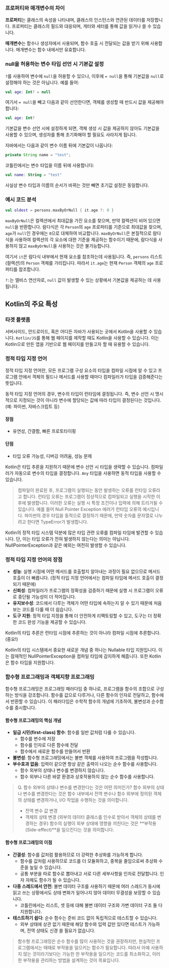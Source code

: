 ### 프로퍼티와 매개변수의 차이

**프로퍼티**는 클래스의 속성을 나타내며, 클래스의 인스턴스와 연관된 데이터를 저장합니다. 프로퍼티는 클래스의 필드와 대응되며, 게터와 세터를 통해 값을 읽거나 쓸 수 있습니다.

**매개변수**는 함수나 생성자에서 사용되며, 함수 호출 시 전달되는 값을 받기 위해 사용합니다. 매개변수는 함수 내에서만 유효합니다.

### null을 허용하는 변수 타입 선언 시 기본값 설정

`?`를 사용하여 변수에 `null`을 허용할 수 있으나, 이후에 `= null`을 통해 기본값을 `null`로 설정해야 하는 것은 아닙니다. 예를 들어:

```kotlin
val age: Int? = null
```

여기서 `= null`을 빼고 다음과 같이 선언한다면, 객체를 생성할 때 반드시 값을 제공해야 합니다:

```kotlin
val age: Int?
```

기본값을 변수 선언 시에 설정하게 되면, 객체 생성 시 값을 제공하지 않아도 기본값을 사용할 수 있으며, 생성자를 통해 초기화해야 할 필요도 사라지게 됩니다.

자바에서는 다음과 같이 변수 이름 뒤에 기본값이 나옵니다:

```java
private String name = "test";
```

코틀린에서는 변수 타입을 이름 뒤에 사용합니다:

```kotlin
val name: String = "test"
```

사실상 변수 타입과 이름의 순서가 바뀌는 것만 빼면 초기값 설정은 동일합니다.

### 예시 코드 분석

```kotlin
val oldest = persons.maxByOrNull { it.age ?: 0 }
```

`maxByOrNull`은 컬렉션에서 최대값을 가진 요소를 찾으며, 만약 컬렉션이 비어 있으면 `null`을 반환합니다. 람다식은 각 `Person`의 `age` 프로퍼티를 기준으로 최대값을 찾으며, `age`가 `null`인 경우에는 `0`으로 대체하여 비교합니다. `maxByOrNull`은 본질적으로 람다식을 사용하여 컬렉션의 각 요소에 대한 기준을 제공하는 함수이기 때문에, 람다식을 사용하지 않고 `maxByOrNull`을 사용하는 것은 불가능합니다.

여기서 `it`은 람다식 내부에서 현재 요소를 참조하는데 사용됩니다. 즉, `persons` 리스트(컬렉션)의 `Person` 객체를 가리킵니다. 따라서 `it.age`는 현재 `Person` 객체의 `age` 프로퍼티를 참조합니다.

`?:`는 엘비스 연산자로, `null` 값이 발생할 수 있는 상황에서 기본값을 제공하는 데 사용됩니다.

## Kotlin의 주요 특성

### 타겟 플랫폼

서버사이드, 안드로이드, 혹은 어디든 자바가 사용되는 곳에서 Kotlin을 사용할 수 있습니다. `Kotlin/JS`를 통해 웹 페이지를 제작할 때도 Kotlin을 사용할 수 있습니다. 이는 Kotlin으로 만든 앱을 기반으로 웹 페이지를 만들고자 할 때 유용할 수 있습니다.

### 정적 타입 지정 언어

정적 타입 지정 언어란, 모든 프로그램 구성 요소의 타입을 컴파일 시점에 알 수 있고 프로그램 안에서 객체의 필드나 메서드를 사용할 때마다 컴파일러가 타입을 검증해준다는 뜻입니다.

동적 타입 지정 언어의 경우, 변수의 타입이 런타임에 결정됩니다. 즉, 변수 선언 시 명시적으로 지정되는 것이 아니라 변수에 할당되는 값에 따라 타입이 결정된다는 것입니다. (예: 파이썬, 자바스크립트 등)

#### 장점
- 유연성, 간결함, 빠른 프로토타이핑
#### 단점
- 타입 오류 가능성, 디버깅 어려움, 성능 문제

Kotlin은 타입 추론을 지원하기 때문에 변수 선언 시 타입을 생략할 수 있습니다. 컴파일러가 자동으로 변수의 타입을 결정합니다. `Any` 타입을 사용하면 동적 타입을 사용할 수 있습니다.

> 컴파일이 완료된 후, 프로그램이 실행되는 동안 발생하는 오류를 런타임 오류라고 합니다. 런타임 오류는 프로그램이 정상적으로 컴파일되고 실행을 시작한 이후에 발생합니다. 이러한 오류는 실행 시 특정 조건이나 입력에 의해 트리거될 수 있습니다. 예를 들어 Null Pointer Exception 에러가 런타임 오류의 예시입니다. 파이썬의 경우 타입을 동적으로 결정하기 때문에, 만약 숫자를 문자열로 나누려고 한다면 TypeError가 발생합니다.

Kotlin의 정적 타입 시스템 덕분에 많은 타입 관련 오류를 컴파일 타임에 발견할 수 있습니다. 단, 이는 타입 오류가 전혀 발생하지 않는다는 의미는 아닙니다. NullPointerException과 같은 예외는 여전히 발생할 수 있습니다.

### 정적 타입 지정 언어의 장점

- **성능**: 실행 시점에 어떤 메서드를 호출할지 알아내는 과정이 필요 없으므로 메서드 호출이 더 빠릅니다. (정적 타입 지정 언어에서는 컴파일 타임에 메서드 호출이 결정되기 때문에)
- **신뢰성**: 컴파일러가 프로그램의 정확성을 검증하기 때문에 실행 시 프로그램이 오류로 중단될 가능성이 더 적어집니다.
- **유지보수성**: 코드에서 다루는 객체가 어떤 타입에 속하는지 알 수 있기 때문에 처음 보는 코드를 다룰 때 더 쉽습니다.
- **도구 지원**: 정적 타입 지정을 통해 더 안전하게 리팩토링할 수 있고, 도구는 더 정확한 코드 완성 기능을 제공할 수 있습니다.

Kotlin의 타입 추론은 런타임 시점에 추론하는 것이 아니라 컴파일 시점에 추론합니다. (중요!)

Kotlin의 타입 시스템에서 중요한 새로운 개념 중 하나는 Nullable 타입 지원입니다. 이는 잠재적인 NullPointerException을 컴파일 타임에 감지하게 해줍니다. 또한 Kotlin은 함수 타입을 지원합니다.

### 함수형 프로그래밍과 객체지향 프로그래밍

함수형 프로그래밍은 프로그래밍 패러다임 중 하나로, 프로그램을 함수의 조합으로 구성하는 방식을 강조합니다. 함수를 값으로 다루거나, 다른 함수의 인자로 전달하고, 함수에서 반환할 수 있습니다. 이 패러다임은 수학적 함수의 개념에 기초하여, 불변성과 순수함수를 중시합니다.

#### 함수형 프로그래밍의 핵심 개념

- **일급 시민(first-class) 함수**: 함수를 일반 값처럼 다룰 수 있습니다.
  - 함수를 변수에 저장
  - 함수를 인자로 다른 함수에 전달
  - 함수에서 새로운 함수를 만들어서 반환
- **불변성**: 함수형 프로그래밍에서는 불변 객체를 사용하여 프로그램을 작성합니다.
- **부수효과 없음**: 입력이 같으면 항상 같은 출력이 나오는 순수 함수를 사용합니다.
  - 함수 외부의 상태나 변수를 변경하지 않습니다.
  - 함수 외부나 다른 바깥 환경과 상호작용하지 않는 순수 함수를 사용합니다.

> Q. 함수 외부의 상태나 변수를 변경한다는 것은 어떤 의미인가?
> 함수 외부의 상태나 변수를 변경한다는 것은 함수 내부에서 전역 변수나 함수 외부에 정의된 객체의 상태를 변경하거나, I/O 작업을 수행하는 것을 의미합니다.
> - 전역 변수 값 변경
> - 객체의 상태 변경 (외부의 데이터 클래스를 인수로 받아서 객체의 상태를 변경하는 경우)
> 함수의 실행이 외부 상태에 영향을 끼친다는 것은 **부작용(Side-effect)**을 일으킨다는 것을 의미합니다.

#### 함수형 프로그래밍의 이점

- **간결성**: 함수를 값처럼 활용하므로 더 강력한 추상화를 가능하게 합니다.
  - 함수를 값처럼 사용하므로 코드를 더 모듈화하고, 중복을 줄임으로써 추상화 수준을 높일 수 있습니다.
  - 공통 부분을 따로 함수로 뽑아내고 서로 다른 세부사항을 인자로 전달합니다. 인자 자체도 함수가 될 수 있습니다.
- **다중 스레드에서 안전**: 불변 데이터 구조를 사용하기 때문에 여러 스레드가 동시에 읽고 쓰는 상황에서도 상태 변화가 일어나지 않아 데이터 무결성을 보장할 수 있습니다.
  - 코틀린에서는 리스트, 셋 등에 대해 불변 데이터 구조와 가변 데이터 구조 둘 다 지원합니다.
- **테스트하기 쉽다**: 순수 함수는 준비 코드 없이 독립적으로 테스트할 수 있습니다.
  - 외부 상태에 상관 없기 때문에 해당 함수와 입력 값만 있다면 테스트가 가능하며, 전역 상태도 신경 쓸 필요가 없습니다.

> 함수형 프로그래밍은 순수 함수를 많이 사용하는 것을 권장하지만, 현실적인 프로그램에서는 때때로 부작용을 일으키는 함수가 필요합니다. 따라서 아예 사용하지 않는 것이라기보다는 가능한 한 부작용을 일으키는 코드를 최소화하고, 이러한 부작용을 관리하는 방법을 설계하는 것이 목표입니다.

###